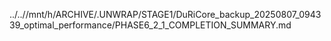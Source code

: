 ../..//mnt/h/ARCHIVE/.UNWRAP/STAGE1/DuRiCore_backup_20250807_094339_optimal_performance/PHASE6_2_1_COMPLETION_SUMMARY.md